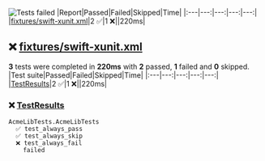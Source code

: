 ![Tests failed](https://img.shields.io/badge/tests-2%20passed%2C%201%20failed-critical)
|Report|Passed|Failed|Skipped|Time|
|:---|---:|---:|---:|---:|
|[fixtures/swift-xunit.xml](#user-content-r0)|2 ✅|1 ❌||220ms|
## ❌ <a id="user-content-r0" href="#user-content-r0">fixtures/swift-xunit.xml</a>
**3** tests were completed in **220ms** with **2** passed, **1** failed and **0** skipped.
|Test suite|Passed|Failed|Skipped|Time|
|:---|---:|---:|---:|---:|
|[TestResults](#user-content-r0s0)|2 ✅|1 ❌||220ms|
### ❌ <a id="user-content-r0s0" href="#user-content-r0s0">TestResults</a>
```
AcmeLibTests.AcmeLibTests
  ✅ test_always_pass
  ✅ test_always_skip
  ❌ test_always_fail
	failed
```
